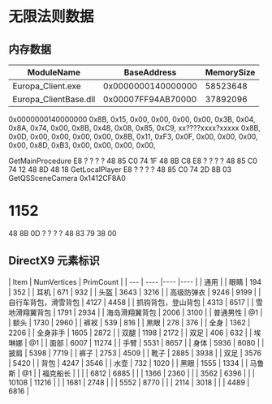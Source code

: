 # 无限法则数据
## 内存数据
| ModuleName | BaseAddress | MemorySize |
| --- | --- | --- |
| Europa_Client.exe | 0x0000000140000000 | 58523648 |
| Europa_ClientBase.dll | 0x00007FF94AB70000 | 37892096 |


0x0000000140000000
0x8B, 0x15, 0x00, 0x00, 0x00, 0x00, 0x3B, 0x04, 0x8A, 0x74, 0x00, 0x8B, 0x48, 0x08, 0x85, 0xC9, 
xx????xxxx?xxxxx
0x8B, 0x0D, 0x00, 0x00, 0x00, 0x00, 0x8B, 0x11, 0xF3, 0x0F, 0x00, 0x00, 0x00, 0x00, 0x8D, 0xB3, 0x00, 0x00, 0x00, 0x00, 

GetMainProcedure
E8 ? ? ? ? 48 85 C0 74 1F 48 8B C8 E8 ? ? ? ? 48 85 C0 74 12 48 8D 48 18
GetLocalPlayer
E8 ? ? ? ? 48 85 C0 74 2D 8B 03
GetQSSceneCamera
0x1412CF8A0

# 1152
48 8B 0D ? ? ? ? 48 83 79 38 00

## DirectX9 元素标识
| Item  | NumVertices   | PrimCount |
| --- | ---- |---- |---- |
| 通用 | 
| 眼睛 | 194 | 352 |
| 耳机 | 671 | 932 |
| 头盔 | 3643 | 3216 |
| 高级防弹衣 | 9246 | 9199 |
| 自行车背包，滑雪背包 | 4127 | 4458 |
| 抓钩背包，登山背包 | 4313 | 6517 |
| 雪地滑翔翼背包 | 1791 | 2934 |
| 海岛滑翔翼背包 | 2006 | 3100 |
| 普通男性 | @1 |
| 额头 | 1730 | 2960 |
| 裤衩 | 539 | 816 |
| 黑眼 | 278 | 376 |
| 全身 | 1362 | 2206 |
| 全身非手 | 1605 | 2872 |
| 双腿 | 1198 | 2172 |
| 双足 | 406 | 632 |
| 埃琳娜 | @1 |
| 面部 | 6007 | 11274 |
| 手臂 | 5531 | 8657 |
| 身体 | 5936 | 8080 |
| 披肩 | 5398 | 7719 |
| 裤子 | 2753 | 4509 |
| 靴子 | 2885 | 3938 |
| 双足 | 3576 | 5420 |
| 背包 | 4247 | 3546 |
| 水壶 | 732 | 1020 |
| 黑眼 | 1555 | 1334 |
| 马鲁斯 | @1 |
| 福克船长 | |
| | 6812 | 6885 |
| | 1366 | 2360 |
| | 3562 | 6396 |
| | 10108 | 11216 |
| | 1681 | 2748 |
| | 5552 | 8770 |
| | 2114 | 3018 |
| | 4489 | 6816 |
